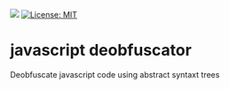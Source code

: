 ![](https://github.com/lorenzoferre/javascript-deobfuscator/actions/workflows/ci.yml/badge.svg)
[![License: MIT](https://img.shields.io/badge/License-MIT-yellow.svg)](https://opensource.org/licenses/MIT)
# javascript deobfuscator
Deobfuscate javascript code using abstract syntaxt trees

